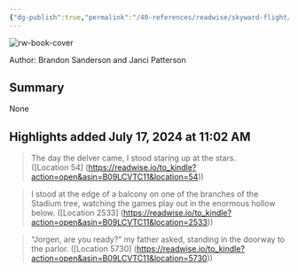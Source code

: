 ```yaml
---
{"dg-publish":true,"permalink":"/40-references/readwise/skyward-flight/","tags":["rw/books"]}
---
```


![rw-book-cover](https://m.media-amazon.com/images/I/91AOY6A8F2L._SY160.jpg)
  
Author: Brandon Sanderson and Janci Patterson

## Summary

None

## Highlights added July 17, 2024 at 11:02 AM
>The day the delver came, I stood staring up at the stars. ([Location 54] (https://readwise.io/to_kindle?action=open&asin=B09LCVTC11&location=54))


>I stood at the edge of a balcony on one of the branches of the Stadium tree, watching the games play out in the enormous hollow below. ([Location 2533] (https://readwise.io/to_kindle?action=open&asin=B09LCVTC11&location=2533))


>“Jorgen, are you ready?” my father asked, standing in the doorway to the parlor. ([Location 5730] (https://readwise.io/to_kindle?action=open&asin=B09LCVTC11&location=5730))


